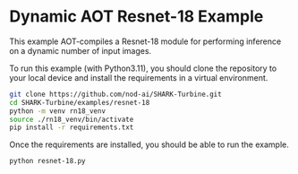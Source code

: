 # Dynamic AOT Resnet-18 Example

This example AOT-compiles a Resnet-18 module for performing inference on a dynamic number of input images.

To run this example (with Python3.11), you should clone the repository to your local device and install the requirements in a virtual environment.

```bash
git clone https://github.com/nod-ai/SHARK-Turbine.git
cd SHARK-Turbine/examples/resnet-18
python -m venv rn18_venv
source ./rn18_venv/bin/activate
pip install -r requirements.txt
```

Once the requirements are installed, you should be able to run the example.

```bash
python resnet-18.py
```
